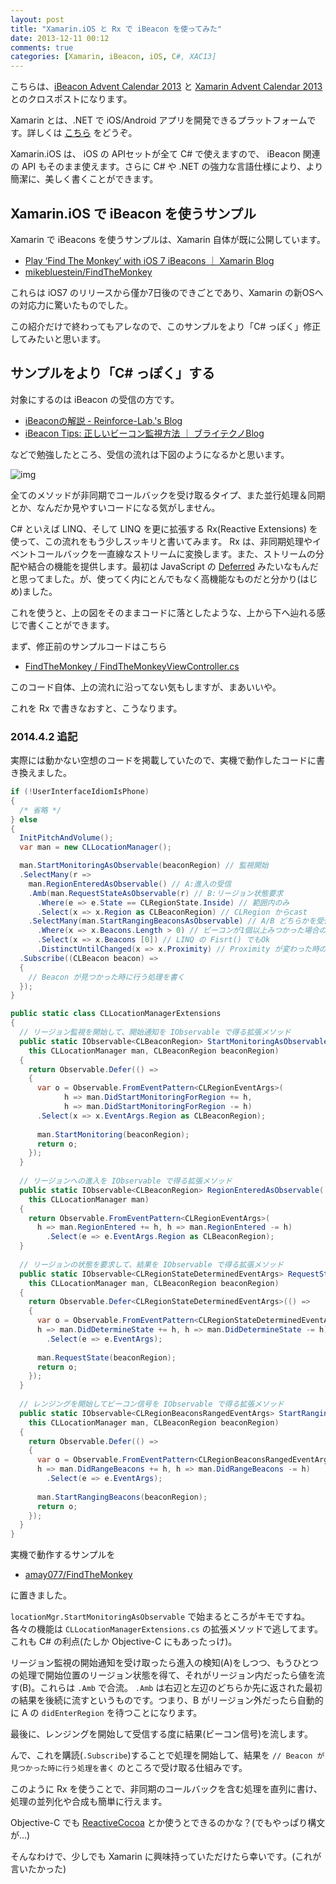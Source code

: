 ```yaml
---
layout: post
title: "Xamarin.iOS と Rx で iBeacon を使ってみた"
date: 2013-12-11 00:12
comments: true
categories: [Xamarin, iBeacon, iOS, C#, XAC13]
---
```

こちらは、[iBeacon Advent Calendar 2013](http://qiita.com/advent-calendar/2013/ibeacon) と [Xamarin Advent Calendar 2013](http://qiita.com/advent-calendar/2013/xamarin) とのクロスポストになります。

Xamarin とは、.NET で iOS/Android アプリを開発できるプラットフォームです。詳しくは [こちら](http://qiita.com/amay077/items/38ee79b3e3e88cf751b9) をどうぞ。

Xamarin.iOS は、 iOS の APIセットが全て C# で使えますので、 iBeacon 関連の API もそのまま使えます。さらに C# や .NET の強力な言語仕様により、より簡潔に、美しく書くことができます。

## Xamarin.iOS で iBeacon を使うサンプル

Xamarin で iBeacons を使うサンプルは、Xamarin 自体が既に公開しています。

* [Play ‘Find The Monkey’ with iOS 7 iBeacons ｜ Xamarin Blog](http://blog.xamarin.com/play-find-the-monkey-with-ios-7-ibeacons/)
* [mikebluestein/FindTheMonkey](https://github.com/mikebluestein/FindTheMonkey)

これらは iOS7 のリリースから僅か7日後のできごとであり、Xamarin の新OSへの対応力に驚いたものでした。

この紹介だけで終わってもアレなので、このサンプルをより「C# っぽく」修正してみたいと思います。

## サンプルをより「C# っぽく」する

対象にするのは iBeacon の受信の方です。

* [iBeaconの解説 - Reinforce-Lab.'s Blog](http://reinforce-lab.github.com/blog/2013/10/21/ibeacon/)
* [iBeacon Tips: 正しいビーコン監視方法 ｜ ブライテクノBlog](http://brightechno.com/blog/archives/220)

などで勉強したところ、受信の流れは下図のようになるかと思います。

![img](https://dl.dropboxusercontent.com/u/264530/qiita/using_ibeacon_with_xamarin_01.png)

全てのメソッドが非同期でコールバックを受け取るタイプ、また並行処理＆同期とか、なんだか見やすいコードになる気がしません。

C# といえば LINQ、そして LINQ を更に拡張する Rx(Reactive Extensions) を使って、この流れをもう少しスッキリと書いてみます。
Rx は、非同期処理やイベントコールバックを一直線なストリームに変換します。また、ストリームの分配や結合の機能を提供します。最初は JavaScript の [Deferred](http://techblog.yahoo.co.jp/programming/jquery-deferred/) みたいなもんだと思ってました。が、使ってく内にとんでもなく高機能なものだと分かり(はじめ)ました。

これを使うと、上の図をそのままコードに落としたような、上から下へ辿れる感じで書くことができます。

まず、修正前のサンプルコードはこちら

* [FindTheMonkey / FindTheMonkeyViewController.cs](https://github.com/mikebluestein/FindTheMonkey/blob/master/FindTheMonkey/FindTheMonkeyViewController.cs)

このコード自体、上の流れに沿ってない気もしますが、まあいいや。

これを Rx で書きなおすと、こうなります。

### 2014.4.2 追記

実際には動かない空想のコードを掲載していたので、実機で動作したコードに書き換えました。

```csharp FindTheMonkeyViewController_after.cs
if (!UserInterfaceIdiomIsPhone)
{
  /* 省略 */
} else
{
  InitPitchAndVolume();
  var man = new CLLocationManager();

  man.StartMonitoringAsObservable(beaconRegion) // 監視開始
  .SelectMany(r =>
    man.RegionEnteredAsObservable() // A:進入の受信
    .Amb(man.RequestStateAsObservable(r) // B:リージョン状態要求
      .Where(e => e.State == CLRegionState.Inside) // 範囲内のみ
      .Select(x => x.Region as CLBeaconRegion) // CLRegion からcast
    .SelectMany(man.StartRangingBeaconsAsObservable) // A/B どちらかを受信したらレンジング開始
      .Where(x => x.Beacons.Length > 0) // ビーコンが1個以上みつかった場合のみ
      .Select(x => x.Beacons [0]) // LINQ の Fisrt() でもOk
      .DistinctUntilChanged(x => x.Proximity) // Proximity が変わった時のみ流す
  .Subscribe((CLBeacon beacon) =>
  {
    // Beacon が見つかった時に行う処理を書く
  });
}
```

```csharp CLLocationManagerExtensions.cs
public static class CLLocationManagerExtensions
{
  // リージョン監視を開始して、開始通知を IObservable で得る拡張メソッド
  public static IObservable<CLBeaconRegion> StartMonitoringAsObservable(
    this CLLocationManager man, CLBeaconRegion beaconRegion)
  {
    return Observable.Defer(() =>
    {
      var o = Observable.FromEventPattern<CLRegionEventArgs>(
            h => man.DidStartMonitoringForRegion += h, 
            h => man.DidStartMonitoringForRegion -= h)
      .Select(x => x.EventArgs.Region as CLBeaconRegion);
      
      man.StartMonitoring(beaconRegion);          
      return o;
    });
  }
  
  // リージョンへの進入を IObservable で得る拡張メソッド
  public static IObservable<CLBeaconRegion> RegionEnteredAsObservable(
    this CLLocationManager man)
  {
    return Observable.FromEventPattern<CLRegionEventArgs>(
      h => man.RegionEntered += h, h => man.RegionEntered -= h)
        .Select(e => e.EventArgs.Region as CLBeaconRegion);
  }
  
  // リージョンの状態を要求して、結果を IObservable で得る拡張メソッド
  public static IObservable<CLRegionStateDeterminedEventArgs> RequestStateAsObservable(
    this CLLocationManager man, CLBeaconRegion beaconRegion)
  {
    return Observable.Defer<CLRegionStateDeterminedEventArgs>(() => 
    {
      var o = Observable.FromEventPattern<CLRegionStateDeterminedEventArgs>(
      h => man.DidDetermineState += h, h => man.DidDetermineState -= h)
        .Select(e => e.EventArgs);
      
      man.RequestState(beaconRegion);
      return o;
    });
  }
  
  // レンジングを開始してビーコン信号を IObservable で得る拡張メソッド
  public static IObservable<CLRegionBeaconsRangedEventArgs> StartRangingBeaconsAsObservable(
    this CLLocationManager man, CLBeaconRegion beaconRegion)
  {
    return Observable.Defer(() => 
    {
      var o = Observable.FromEventPattern<CLRegionBeaconsRangedEventArgs>(
      h => man.DidRangeBeacons += h, h => man.DidRangeBeacons -= h)
        .Select(e => e.EventArgs);
      
      man.StartRangingBeacons(beaconRegion);
      return o;
    });
  }
}
```

実機で動作するサンプルを

* [amay077/FindTheMonkey](https://github.com/amay077/FindTheMonkey)

に置きました。

``locationMgr.StartMonitoringAsObservable`` で始まるところがキモですね。各々の機能は ``CLLocationManagerExtensions.cs`` の拡張メソッドで逃してます。これも C# の利点(たしか Objective-C にもあったっけ)。

リージョン監視の開始通知を受け取ったら進入の検知(A)をしつつ、もうひとつの処理で開始位置のリージョン状態を得て、それがリージョン内だったら値を流す(B)。これらは ``.Amb`` で合流。 ``.Amb`` は右辺と左辺のどちらか先に返された最初の結果を後続に流すというものです。つまり、B がリージョン外だったら自動的に A の ``didEnterRegion`` を待つことになります。

最後に、レンジングを開始して受信する度に結果(ビーコン信号)を流します。
 
んで、これを購読(``.Subscribe``)することで処理を開始して、結果を ``// Beacon が見つかった時に行う処理を書く`` のところで受け取る仕組みです。

このように Rx を使うことで、非同期のコールバックを含む処理を直列に書け、処理の並列化や合成も簡単に行えます。

Objective-C でも [ReactiveCocoa](http://qiita.com/somtd@github/items/8409ddd6d0927c04c1dd) とか使うとできるのかな？(でもやっぱり構文が…)

そんなわけで、少しでも Xamarin に興味持っていただけたら幸いです。(これが言いたかった)